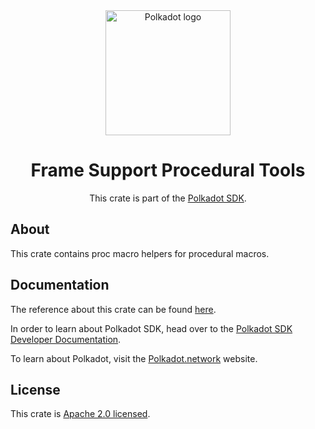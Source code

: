 <div align="center">

<img src="https://raw.githubusercontent.com/paritytech/polkadot-sdk/rzadp/readmes/docs/images/Polkadot_Logo_Horizontal_Pink_BlackOnWhite.png" alt="Polkadot logo" width="200">

# Frame Support Procedural Tools

This crate is part of the [Polkadot SDK](https://github.com/paritytech/polkadot-sdk/).

</div>

## About

This crate contains proc macro helpers for procedural macros.

## Documentation

The reference about this crate can be found [here](https://paritytech.github.io/polkadot-sdk/master/frame_support_procedural_tools).

In order to learn about Polkadot SDK, head over to the [Polkadot SDK Developer Documentation](https://paritytech.github.io/polkadot-sdk/master/polkadot_sdk_docs/index.html).

To learn about Polkadot, visit the [Polkadot.network](https://polkadot.network/) website.

## License

This crate is [Apache 2.0 licensed](https://spdx.org/licenses/Apache-2.0.html).
